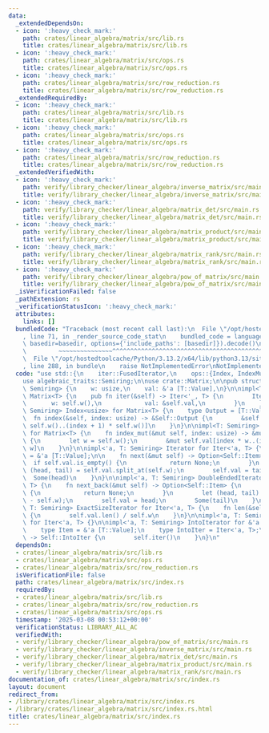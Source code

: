 ```yaml
---
data:
  _extendedDependsOn:
  - icon: ':heavy_check_mark:'
    path: crates/linear_algebra/matrix/src/lib.rs
    title: crates/linear_algebra/matrix/src/lib.rs
  - icon: ':heavy_check_mark:'
    path: crates/linear_algebra/matrix/src/ops.rs
    title: crates/linear_algebra/matrix/src/ops.rs
  - icon: ':heavy_check_mark:'
    path: crates/linear_algebra/matrix/src/row_reduction.rs
    title: crates/linear_algebra/matrix/src/row_reduction.rs
  _extendedRequiredBy:
  - icon: ':heavy_check_mark:'
    path: crates/linear_algebra/matrix/src/lib.rs
    title: crates/linear_algebra/matrix/src/lib.rs
  - icon: ':heavy_check_mark:'
    path: crates/linear_algebra/matrix/src/ops.rs
    title: crates/linear_algebra/matrix/src/ops.rs
  - icon: ':heavy_check_mark:'
    path: crates/linear_algebra/matrix/src/row_reduction.rs
    title: crates/linear_algebra/matrix/src/row_reduction.rs
  _extendedVerifiedWith:
  - icon: ':heavy_check_mark:'
    path: verify/library_checker/linear_algebra/inverse_matrix/src/main.rs
    title: verify/library_checker/linear_algebra/inverse_matrix/src/main.rs
  - icon: ':heavy_check_mark:'
    path: verify/library_checker/linear_algebra/matrix_det/src/main.rs
    title: verify/library_checker/linear_algebra/matrix_det/src/main.rs
  - icon: ':heavy_check_mark:'
    path: verify/library_checker/linear_algebra/matrix_product/src/main.rs
    title: verify/library_checker/linear_algebra/matrix_product/src/main.rs
  - icon: ':heavy_check_mark:'
    path: verify/library_checker/linear_algebra/matrix_rank/src/main.rs
    title: verify/library_checker/linear_algebra/matrix_rank/src/main.rs
  - icon: ':heavy_check_mark:'
    path: verify/library_checker/linear_algebra/pow_of_matrix/src/main.rs
    title: verify/library_checker/linear_algebra/pow_of_matrix/src/main.rs
  _isVerificationFailed: false
  _pathExtension: rs
  _verificationStatusIcon: ':heavy_check_mark:'
  attributes:
    links: []
  bundledCode: "Traceback (most recent call last):\n  File \"/opt/hostedtoolcache/Python/3.13.2/x64/lib/python3.13/site-packages/onlinejudge_verify/documentation/build.py\"\
    , line 71, in _render_source_code_stat\n    bundled_code = language.bundle(stat.path,\
    \ basedir=basedir, options={'include_paths': [basedir]}).decode()\n          \
    \         ~~~~~~~~~~~~~~~^^^^^^^^^^^^^^^^^^^^^^^^^^^^^^^^^^^^^^^^^^^^^^^^^^^^^^^^^^^^^^^^^^\n\
    \  File \"/opt/hostedtoolcache/Python/3.13.2/x64/lib/python3.13/site-packages/onlinejudge_verify/languages/rust.py\"\
    , line 288, in bundle\n    raise NotImplementedError\nNotImplementedError\n"
  code: "use std::{\n    iter::FusedIterator,\n    ops::{Index, IndexMut},\n};\n\n\
    use algebraic_traits::Semiring;\n\nuse crate::Matrix;\n\npub struct Iter<'a, T:\
    \ Semiring> {\n    w: usize,\n    val: &'a [T::Value],\n}\n\nimpl<T: Semiring>\
    \ Matrix<T> {\n    pub fn iter(&self) -> Iter<'_, T> {\n        Iter {\n     \
    \       w: self.w(),\n            val: &self.val,\n        }\n    }\n}\n\nimpl<T:\
    \ Semiring> Index<usize> for Matrix<T> {\n    type Output = [T::Value];\n\n  \
    \  fn index(&self, index: usize) -> &Self::Output {\n        &self.val[index *\
    \ self.w()..(index + 1) * self.w()]\n    }\n}\n\nimpl<T: Semiring> IndexMut<usize>\
    \ for Matrix<T> {\n    fn index_mut(&mut self, index: usize) -> &mut Self::Output\
    \ {\n        let w = self.w();\n        &mut self.val[index * w..(index + 1) *\
    \ w]\n    }\n}\n\nimpl<'a, T: Semiring> Iterator for Iter<'a, T> {\n    type Item\
    \ = &'a [T::Value];\n\n    fn next(&mut self) -> Option<Self::Item> {\n      \
    \  if self.val.is_empty() {\n            return None;\n        }\n        let\
    \ (head, tail) = self.val.split_at(self.w);\n        self.val = tail;\n      \
    \  Some(head)\n    }\n}\n\nimpl<'a, T: Semiring> DoubleEndedIterator for Iter<'a,\
    \ T> {\n    fn next_back(&mut self) -> Option<Self::Item> {\n        if self.val.is_empty()\
    \ {\n            return None;\n        }\n        let (head, tail) = self.val.split_at(self.val.len()\
    \ - self.w);\n        self.val = head;\n        Some(tail)\n    }\n}\n\nimpl<'a,\
    \ T: Semiring> ExactSizeIterator for Iter<'a, T> {\n    fn len(&self) -> usize\
    \ {\n        self.val.len() / self.w\n    }\n}\n\nimpl<'a, T: Semiring> FusedIterator\
    \ for Iter<'a, T> {}\n\nimpl<'a, T: Semiring> IntoIterator for &'a Matrix<T> {\n\
    \    type Item = &'a [T::Value];\n    type IntoIter = Iter<'a, T>;\n\n    fn into_iter(self)\
    \ -> Self::IntoIter {\n        self.iter()\n    }\n}\n"
  dependsOn:
  - crates/linear_algebra/matrix/src/lib.rs
  - crates/linear_algebra/matrix/src/ops.rs
  - crates/linear_algebra/matrix/src/row_reduction.rs
  isVerificationFile: false
  path: crates/linear_algebra/matrix/src/index.rs
  requiredBy:
  - crates/linear_algebra/matrix/src/lib.rs
  - crates/linear_algebra/matrix/src/row_reduction.rs
  - crates/linear_algebra/matrix/src/ops.rs
  timestamp: '2025-03-08 00:53:12+00:00'
  verificationStatus: LIBRARY_ALL_AC
  verifiedWith:
  - verify/library_checker/linear_algebra/pow_of_matrix/src/main.rs
  - verify/library_checker/linear_algebra/inverse_matrix/src/main.rs
  - verify/library_checker/linear_algebra/matrix_det/src/main.rs
  - verify/library_checker/linear_algebra/matrix_product/src/main.rs
  - verify/library_checker/linear_algebra/matrix_rank/src/main.rs
documentation_of: crates/linear_algebra/matrix/src/index.rs
layout: document
redirect_from:
- /library/crates/linear_algebra/matrix/src/index.rs
- /library/crates/linear_algebra/matrix/src/index.rs.html
title: crates/linear_algebra/matrix/src/index.rs
---
```

